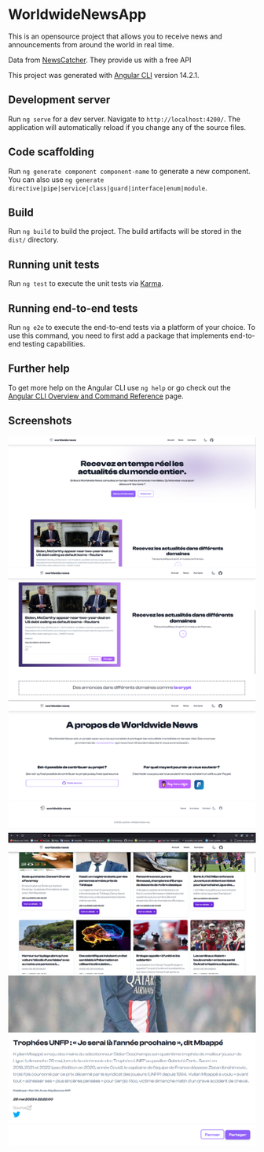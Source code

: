 # WorldwideNewsApp

This is an opensource project that allows you to receive news and announcements from around the world in real time.

Data from [NewsCatcher](https://newscatcherapi.com/). They provide us with a free API

This project was generated with [Angular CLI](https://github.com/angular/angular-cli) version 14.2.1.

## Development server

Run `ng serve` for a dev server. Navigate to `http://localhost:4200/`. The application will automatically reload if you change any of the source files.

## Code scaffolding

Run `ng generate component component-name` to generate a new component. You can also use `ng generate directive|pipe|service|class|guard|interface|enum|module`.

## Build

Run `ng build` to build the project. The build artifacts will be stored in the `dist/` directory.

## Running unit tests

Run `ng test` to execute the unit tests via [Karma](https://karma-runner.github.io).

## Running end-to-end tests

Run `ng e2e` to execute the end-to-end tests via a platform of your choice. To use this command, you need to first add a package that implements end-to-end testing capabilities.

## Further help

To get more help on the Angular CLI use `ng help` or go check out the [Angular CLI Overview and Command Reference](https://angular.io/cli) page.

## Screenshots

![Home page](/src/assets/screen4.png?raw=true "Home page")
![Features page](/src/assets/screen5.png?raw=true "Features page")
![About page](/src/assets/screen6.png?raw=true "About page")
![News page](/src/assets/screen1.png?raw=true "News page")
![New card](/src/assets/screen3.png?raw=true "New card")
